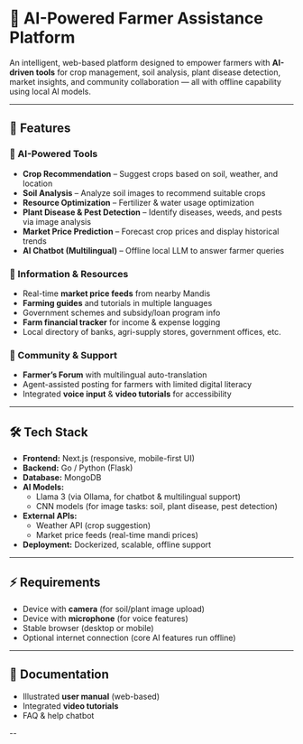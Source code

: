 # 🌾 AI-Powered Farmer Assistance Platform  

An intelligent, web-based platform designed to empower farmers with **AI-driven tools** for crop management, soil analysis, plant disease detection, market insights, and community collaboration — all with offline capability using local AI models.  

---

## 📌 Features  

### 🔹 AI-Powered Tools  
- **Crop Recommendation** – Suggest crops based on soil, weather, and location  
- **Soil Analysis** – Analyze soil images to recommend suitable crops  
- **Resource Optimization** – Fertilizer & water usage optimization  
- **Plant Disease & Pest Detection** – Identify diseases, weeds, and pests via image analysis  
- **Market Price Prediction** – Forecast crop prices and display historical trends  
- **AI Chatbot (Multilingual)** – Offline local LLM to answer farmer queries  

### 🔹 Information & Resources  
- Real-time **market price feeds** from nearby Mandis  
- **Farming guides** and tutorials in multiple languages  
- Government schemes and subsidy/loan program info  
- **Farm financial tracker** for income & expense logging  
- Local directory of banks, agri-supply stores, government offices, etc.  

### 🔹 Community & Support  
- **Farmer’s Forum** with multilingual auto-translation  
- Agent-assisted posting for farmers with limited digital literacy  
- Integrated **voice input** & **video tutorials** for accessibility  

---

## 🛠️ Tech Stack  

- **Frontend:** Next.js (responsive, mobile-first UI)  
- **Backend:** Go / Python (Flask)  
- **Database:** MongoDB  
- **AI Models:**  
  - Llama 3 (via Ollama, for chatbot & multilingual support)  
  - CNN models (for image tasks: soil, plant disease, pest detection)  
- **External APIs:**  
  - Weather API (crop suggestion)  
  - Market price feeds (real-time mandi prices)  
- **Deployment:** Dockerized, scalable, offline support  

---

## ⚡ Requirements  

- Device with **camera** (for soil/plant image upload)  
- Device with **microphone** (for voice features)  
- Stable browser (desktop or mobile)  
- Optional internet connection (core AI features run offline)  

---

## 📖 Documentation  

- Illustrated **user manual** (web-based)  
- Integrated **video tutorials**  
- FAQ & help chatbot  

-- 



